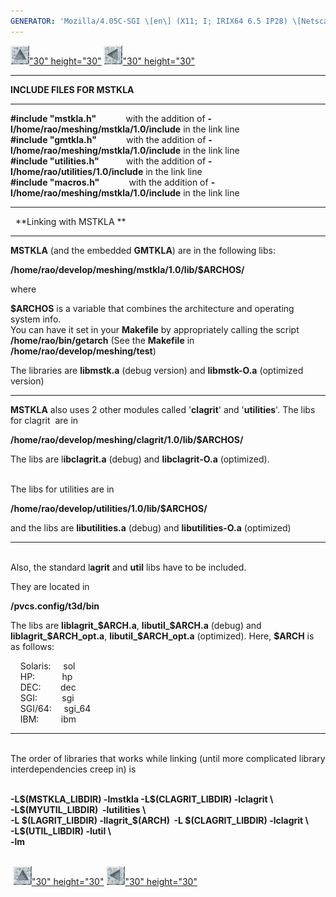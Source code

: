 ```yaml
---
GENERATOR: 'Mozilla/4.05C-SGI \[en\] (X11; I; IRIX64 6.5 IP28) \[Netscape\]'
---
```


[![](../images/arrow2.gif)"30"
height="30"](mstkla.html#EXECUTABLE) [![](../images/arrow3.gif)"30"
height="30"](example.html)

------------------------------------------------------------------------

**INCLUDE FILES FOR MSTKLA**

------------------------------------------------------------------------

**\#include "mstkla.h"**            with the addition of
**-I/home/rao/meshing/mstkla/1.0/include** in the link line\
**\#include "gmtkla.h"**            with the addition of
**-I/home/rao/meshing/mstkla/1.0/include** in the link line\
**\#include "utilities.h"**           with the addition of
**-I/home/rao/utilities/1.0/include** in the link line\
**\#include "macros.h"**            with the addition of
**-I/home/rao/meshing/mstkla/1.0/include** in the link line

------------------------------------------------------------------------

  **Linking with MSTKLA ** 

------------------------------------------------------------------------

**MSTKLA** (and the embedded **GMTKLA**) are in the following libs:

**/home/rao/develop/meshing/mstkla/1.0/lib/\$ARCHOS/**

where

**\$ARCHOS** is a variable that combines the architecture and operating
system info.\
You can have it set in your **Makefile** by appropriately calling the
script\
**/home/rao/bin/getarch** (See the **Makefile** in
**/home/rao/develop/meshing/test**)

The libraries are **libmstk.a** (debug version) and **libmstk-O.a**
(optimized version)

------------------------------------------------------------------------

**MSTKLA** also uses 2 other modules called '**clagrit**' and
'**utilities**'. The libs for clagrit  are in

**/home/rao/develop/meshing/clagrit/1.0/lib/\$ARCHOS/**

The libs are l**ibclagrit.a** (debug) and **libclagrit-O.a**
(optimized).\
 

The libs for utilities are in

**/home/rao/develop/utilities/1.0/lib/\$ARCHOS/**

and the libs are **libutilities.a** (debug) and **libutilities-O.a**
(optimized)

------------------------------------------------------------------------

\
Also, the standard l**agrit** and **util** libs have to be included.

They are located in

**/pvcs.config/t3d/bin**

The libs are **liblagrit\_\$ARCH.a**, **libutil\_\$ARCH.a** (debug) and
**liblagrit\_\$ARCH\_opt.a**, **libutil\_\$ARCH\_opt.a** (optimized).
Here, **\$ARCH** is as follows:

    Solaris:     sol\
    HP:           hp\
    DEC:        dec\
    SGI:          sgi\
    SGI/64:     sgi\_64\
    IBM:         ibm

------------------------------------------------------------------------

\
The order of libraries that works while linking (until more complicated
library interdependencies creep in) is\
 

**-L\$(MSTKLA\_LIBDIR) -lmstkla -L\$(CLAGRIT\_LIBDIR) -lclagrit \\**\
**-L\$(MYUTIL\_LIBDIR)  -lutilities \\**\
**-L \$(LAGRIT\_LIBDIR) -llagrit\_\$(ARCH)  -L \$(CLAGRIT\_LIBDIR)
-lclagrit \\**\
**-L\$(UTIL\_LIBDIR) -lutil \\**\
**-lm**\
 

 [![](../images/arrow2.gif)"30"
height="30"](mstkla.html#EXECUTABLE) [![](../images/arrow3.gif)"30"
height="30"](utilities.html)
